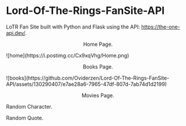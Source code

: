 # Lord-Of-The-Rings-FanSite-API
LoTR Fan Site built with Python and Flask using the API: https://the-one-api.dev/.

<p style="text-align:center;">Home Page.</p>
![home](https://i.postimg.cc/Cx9xqVhg/Home.png)
<br>

<p style="text-align:center;">Books Page.</p>
![books](https://github.com/Oviderzen/Lord-Of-The-Rings-FanSite-API/assets/130290407/e7ae28a6-7965-47df-807d-7ab74d1d2199)

 
<p style="text-align:center;">Movies Page.</p
![movies](https://github.com/Oviderzen/Lord-Of-The-Rings-FanSite-API/assets/130290407/86563dac-12ef-4f31-b827-68e30c983fb9)

<p style="text-align:center;">Random Character.</p
![char](https://github.com/Oviderzen/Lord-Of-The-Rings-FanSite-API/assets/130290407/07d25718-79f3-40ca-a5c0-f7ad34147734)

<p style="text-align:center;">Random Quote.</p
![quote](https://github.com/Oviderzen/Lord-Of-The-Rings-FanSite-API/assets/130290407/0a2309c9-f71e-4751-b179-6b3968856ea8)
